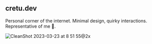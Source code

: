 ## cretu.dev

Personal corner of the internet. Minimal design, quirky interactions. Representative of me 💫.

![CleanShot 2023-03-23 at 8 51 55@2x](https://user-images.githubusercontent.com/45521157/227318643-3776fb8c-5c84-41f4-bc0f-5b7ed2e50d03.png)


